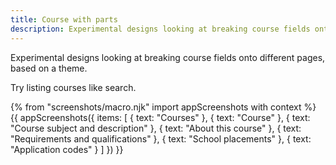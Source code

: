 ```yaml
---
title: Course with parts
description: Experimental designs looking at breaking course fields onto different pages, based on a theme.
---
```

Experimental designs looking at breaking course fields onto different pages, based on a theme.

Try listing courses like search.

{% from "screenshots/macro.njk" import appScreenshots with context %}
{{ appScreenshots({
  items: [
    { text: "Courses" },
    { text: "Course" },
    { text: "Course subject and description" },
    { text: "About this course" },
    { text: "Requirements and qualifications" },
    { text: "School placements" },
    { text: "Application codes" }
  ]
}) }}
